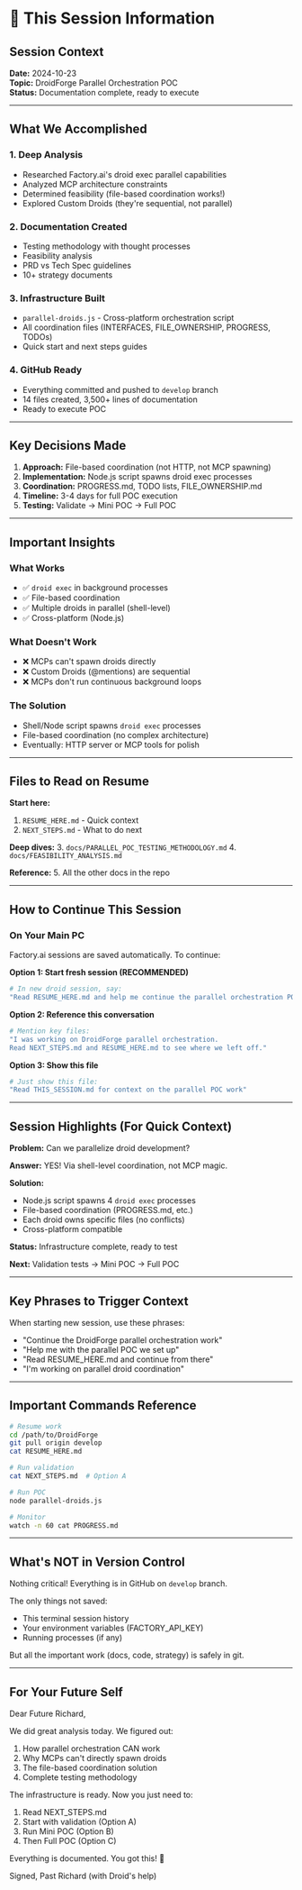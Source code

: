 # 📝 This Session Information

## Session Context

**Date:** 2024-10-23  
**Topic:** DroidForge Parallel Orchestration POC  
**Status:** Documentation complete, ready to execute

---

## What We Accomplished

### 1. Deep Analysis
- Researched Factory.ai's droid exec parallel capabilities
- Analyzed MCP architecture constraints
- Determined feasibility (file-based coordination works!)
- Explored Custom Droids (they're sequential, not parallel)

### 2. Documentation Created
- Testing methodology with thought processes
- Feasibility analysis
- PRD vs Tech Spec guidelines
- 10+ strategy documents

### 3. Infrastructure Built
- `parallel-droids.js` - Cross-platform orchestration script
- All coordination files (INTERFACES, FILE_OWNERSHIP, PROGRESS, TODOs)
- Quick start and next steps guides

### 4. GitHub Ready
- Everything committed and pushed to `develop` branch
- 14 files created, 3,500+ lines of documentation
- Ready to execute POC

---

## Key Decisions Made

1. **Approach:** File-based coordination (not HTTP, not MCP spawning)
2. **Implementation:** Node.js script spawns droid exec processes
3. **Coordination:** PROGRESS.md, TODO lists, FILE_OWNERSHIP.md
4. **Timeline:** 3-4 days for full POC execution
5. **Testing:** Validate → Mini POC → Full POC

---

## Important Insights

### What Works
- ✅ `droid exec` in background processes
- ✅ File-based coordination
- ✅ Multiple droids in parallel (shell-level)
- ✅ Cross-platform (Node.js)

### What Doesn't Work
- ❌ MCPs can't spawn droids directly
- ❌ Custom Droids (@mentions) are sequential
- ❌ MCPs don't run continuous background loops

### The Solution
- Shell/Node script spawns `droid exec` processes
- File-based coordination (no complex architecture)
- Eventually: HTTP server or MCP tools for polish

---

## Files to Read on Resume

**Start here:**
1. `RESUME_HERE.md` - Quick context
2. `NEXT_STEPS.md` - What to do next

**Deep dives:**
3. `docs/PARALLEL_POC_TESTING_METHODOLOGY.md`
4. `docs/FEASIBILITY_ANALYSIS.md`

**Reference:**
5. All the other docs in the repo

---

## How to Continue This Session

### On Your Main PC

Factory.ai sessions are saved automatically. To continue:

**Option 1: Start fresh session (RECOMMENDED)**
```bash
# In new droid session, say:
"Read RESUME_HERE.md and help me continue the parallel orchestration POC work"
```

**Option 2: Reference this conversation**
```bash
# Mention key files:
"I was working on DroidForge parallel orchestration. 
Read NEXT_STEPS.md and RESUME_HERE.md to see where we left off."
```

**Option 3: Show this file**
```bash
# Just show this file:
"Read THIS_SESSION.md for context on the parallel POC work"
```

---

## Session Highlights (For Quick Context)

**Problem:** Can we parallelize droid development?

**Answer:** YES! Via shell-level coordination, not MCP magic.

**Solution:** 
- Node.js script spawns 4 `droid exec` processes
- File-based coordination (PROGRESS.md, etc.)
- Each droid owns specific files (no conflicts)
- Cross-platform compatible

**Status:** Infrastructure complete, ready to test

**Next:** Validation tests → Mini POC → Full POC

---

## Key Phrases to Trigger Context

When starting new session, use these phrases:

- "Continue the DroidForge parallel orchestration work"
- "Help me with the parallel POC we set up"
- "Read RESUME_HERE.md and continue from there"
- "I'm working on parallel droid coordination"

---

## Important Commands Reference

```bash
# Resume work
cd /path/to/DroidForge
git pull origin develop
cat RESUME_HERE.md

# Run validation
cat NEXT_STEPS.md  # Option A

# Run POC
node parallel-droids.js

# Monitor
watch -n 60 cat PROGRESS.md
```

---

## What's NOT in Version Control

Nothing critical! Everything is in GitHub on `develop` branch.

The only things not saved:
- This terminal session history
- Your environment variables (FACTORY_API_KEY)
- Running processes (if any)

But all the important work (docs, code, strategy) is safely in git.

---

## For Your Future Self

Dear Future Richard,

We did great analysis today. We figured out:
1. How parallel orchestration CAN work
2. Why MCPs can't directly spawn droids
3. The file-based coordination solution
4. Complete testing methodology

The infrastructure is ready. Now you just need to:
1. Read NEXT_STEPS.md
2. Start with validation (Option A)
3. Run Mini POC (Option B) 
4. Then Full POC (Option C)

Everything is documented. You got this! 🚀

Signed,
Past Richard (with Droid's help)
